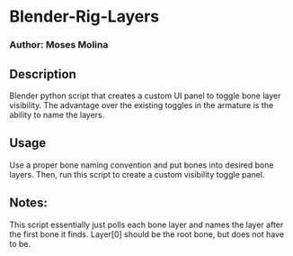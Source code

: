 # Blender-Rig-Layers
### Author: Moses Molina

## Description
Blender python script that creates a custom UI panel to toggle bone layer visibility. The advantage over the existing toggles in the armature is the ability to name the layers.

## Usage
Use a proper bone naming convention and put bones into desired bone layers. Then, run this script to create a custom visibility toggle panel.

## Notes:        
This script essentially just polls each bone layer and names the layer after the first bone it finds. Layer[0] should be the root bone, but does not have to be.
